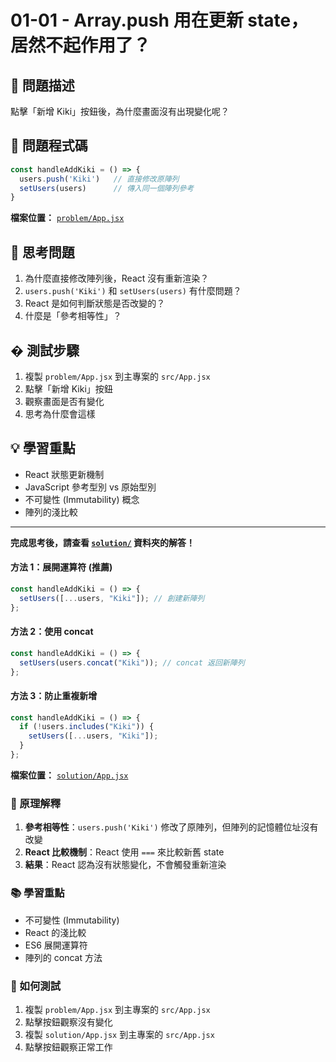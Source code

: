 # 01-01 - Array.push 用在更新 state，居然不起作用了？

## 🎯 問題描述

點擊「新增 Kiki」按鈕後，為什麼畫面沒有出現變化呢？

## 🔴 問題程式碼

```jsx
const handleAddKiki = () => {
  users.push('Kiki')   // 直接修改原陣列
  setUsers(users)      // 傳入同一個陣列參考
}
```

**檔案位置：** [`problem/App.jsx`](problem/App.jsx)

## 🤔 思考問題

1. 為什麼直接修改陣列後，React 沒有重新渲染？
2. `users.push('Kiki')` 和 `setUsers(users)` 有什麼問題？
3. React 是如何判斷狀態是否改變的？
4. 什麼是「參考相等性」？

## � 測試步驟

1. 複製 `problem/App.jsx` 到主專案的 `src/App.jsx`
2. 點擊「新增 Kiki」按鈕
3. 觀察畫面是否有變化
4. 思考為什麼會這樣

## 💡 學習重點

- React 狀態更新機制
- JavaScript 參考型別 vs 原始型別
- 不可變性 (Immutability) 概念
- 陣列的淺比較

---

**完成思考後，請查看 [`solution/`](solution/) 資料夾的解答！**

#### 方法 1：展開運算符 (推薦)

```jsx
const handleAddKiki = () => {
  setUsers([...users, "Kiki"]); // 創建新陣列
};
```

#### 方法 2：使用 concat

```jsx
const handleAddKiki = () => {
  setUsers(users.concat("Kiki")); // concat 返回新陣列
};
```

#### 方法 3：防止重複新增

```jsx
const handleAddKiki = () => {
  if (!users.includes("Kiki")) {
    setUsers([...users, "Kiki"]);
  }
};
```

**檔案位置：** [`solution/App.jsx`](solution/App.jsx)

### 🧠 原理解釋

1. **參考相等性**：`users.push('Kiki')` 修改了原陣列，但陣列的記憶體位址沒有改變
2. **React 比較機制**：React 使用 `===` 來比較新舊 state
3. **結果**：React 認為沒有狀態變化，不會觸發重新渲染

### 📚 學習重點

- 不可變性 (Immutability)
- React 的淺比較
- ES6 展開運算符
- 陣列的 concat 方法

### 🚀 如何測試

1. 複製 `problem/App.jsx` 到主專案的 `src/App.jsx`
2. 點擊按鈕觀察沒有變化
3. 複製 `solution/App.jsx` 到主專案的 `src/App.jsx`
4. 點擊按鈕觀察正常工作
